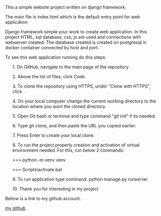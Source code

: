 <p>This a simple website project written on django framework.</p>
<p>The main file is index.html which is the default entry point for web application</p>
<p>Django framework simple your work to create web application. In this project HTML, sql database, css, js are used and connections with webserver created. The database created is created on postgresql in docker container connected by host and port.</p>
<p>To see this web application running do this steps:   
</p>
<ul> 1. On GitHub, navigate to the main page of the repository
</ul>
<ul> 2. Above the list of files, click  Code.</ul>
 <ul>3. To clone the repository using HTTPS, under "Clone with HTTPS", click .</ul>
<ul>4. On your local computer change the current working directory to the location where you want the cloned directory.</ul>
<ul>5. Open Git bash or terminal and type command "git init" if its needed. </ul>
<ul></ul>
<ul>6. Type git clone, and then paste the URL you copied earlier.</ul>
<ul>7. Press Enter to create your local clone.</ul> 
<ul>8. To run the project properly creation  and activation of virtual environment needed. For this, run below 2 commands:
<p>>>> python -m venv venv</p>
<p>>>> Scripts\activate.bat</p>
</ul>
<ul>9. To run application type command: python manage.py runserver </ul>
<ul>10. Thank you for interesting in my project</ul>

Bellow is a link to my github account. 

[my github](https://github.com/ainurapost/ainurapost.github.io)

